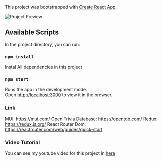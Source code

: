 This project was bootstrapped with [Create React App](https://github.com/facebook/create-react-app).

![Project Preview](./src/quiz-app.png)

## Available Scripts

In the project directory, you can run:

### `npm install`

Instal All dependencies in this project

### `npm start`

Runs the app in the development mode.<br />
Open [http://localhost:3000](http://localhost:3000) to view it in the browser.

### Link

MUI: https://mui.com/
Open Trivia Database: https://opentdb.com/
Redux: https://redux.js.org/
React Router Dom: https://reactrouter.com/web/guides/quick-start

### Video Tutorial

You can see my youtube video for this project in [here]()